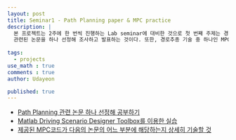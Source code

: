 ```yaml
---
layout: post
title: Seminar1 - Path Planning paper & MPC practice
description: |
  본 프로젝트는 2주에 한 번씩 진행하는 Lab seminar에 대비한 것으로 첫 번째 주제는 경로 계획과
  관련된 논문을 하나 선정해 조사하고 발표하는 것이다. 또한, 경로추종 기술 중 하나인 MPC를 직접 실습해본다.
  
tags:
  - projects
use_math : true
comments : true
author: Udayeon

published: true
---
```


- [Path Planning 관련 논문 하나 선정해 공부하기](https://udayeon.github.io/2021/07/14/pathplanningpaper/)
- [Matlab Driving Scenario Designer Toolbox를 이용한 실습](https://udayeon.github.io/2021/07/03/matlab/)
- [제공된 MPC코드가 다음의 논문의 어느 부분에 해당하는지 상세히 기술할 것](https://udayeon.github.io/2021/07/14/MPC/)
